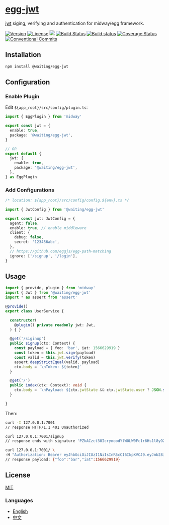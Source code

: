 # [egg-jwt](https://waitingsong.github.io/egg-jwt/)

[jwt](https://www.npmjs.com/package/@waiting/egg-jwt) siging,
verifying and authentication for midway/egg framework.


[![Version](https://img.shields.io/npm/v/@waiting/egg-jwt.svg)](https://www.npmjs.com/package/@waiting/egg-jwt)
[![License](https://img.shields.io/badge/license-MIT-blue.svg)](https://opensource.org/licenses/MIT)
![](https://img.shields.io/badge/lang-TypeScript-blue.svg)
[![Build Status](https://travis-ci.org/waitingsong/egg-jwt.svg?branch=master)](https://travis-ci.org/waitingsong/egg-jwt)
[![Build status](https://ci.appveyor.com/api/projects/status/drantuhjovv52yms/branch/master?svg=true)](https://ci.appveyor.com/project/waitingsong/egg-jwt/branch/master)
[![Coverage Status](https://coveralls.io/repos/github/waitingsong/egg-jwt/badge.svg?branch=master)](https://coveralls.io/github/waitingsong/egg-jwt?branch=master)
[![Conventional Commits](https://img.shields.io/badge/Conventional%20Commits-1.0.0-yellow.svg)](https://conventionalcommits.org)


## Installation
```sh
npm install @waiting/egg-jwt
```


## Configuration

### Enable Plugin

Edit `${app_root}/src/config/plugin.ts`:

```ts
import { EggPlugin } from 'midway'

export const jwt = {
  enable: true,
  package: '@waiting/egg-jwt',
}

// OR
export default {
  jwt: {
    enable: true,
    package: '@waiting/egg-jwt',
  },
} as EggPlugin
```

### Add Configurations

```ts
/* location: ${app_root}/src/config/config.${env}.ts */

import { JwtConfig } from '@waiting/egg-jwt'

export const jwt: JwtConfig = {
  agent: false,
  enable: true, // enable middleware
  client: {
    debug: false,
    secret: '123456abc',
  },
  // https://github.com/eggjs/egg-path-matching 
  ignore: ['/signup', '/login'],
}
```


## Usage

```ts
import { provide, plugin } from 'midway'
import { Jwt } from '@waiting/egg-jwt'
import * as assert from 'assert'

@provide()
export class UserService {

  constructor(
    @plugin() private readonly jwt: Jwt,
  ) { }

  @get('/siginup')
  public signup(ctx: Context) {
    const payload = { foo: 'bar', iat: 1566629919 }
    const token = this.jwt.sign(payload)
    const valid = this.jwt.verify(token)
    assert.deepStrictEqual(valid, payload)
    ctx.body = `\nToken: ${token}`
  }

  @get('/')
  public index(ctx: Context): void {
    ctx.body = `\nPayload: ${ctx.jwtState && ctx.jwtState.user ? JSON.stringify(ctx.jwtState.user) : 'Not found'}`
  }

}
```

Then:
```sh
curl -I 127.0.0.1:7001
// response HTTP/1.1 401 Unauthorized

curl 127.0.0.1:7001/signup
// response ends with signature 'PZkACzct30IcrymoodYlW0LW0Fc1r6Hs1l8yOZSeNpk'

curl 127.0.0.1:7001/ \
-H "Authorization: Bearer eyJhbGciOiJIUzI1NiIsInR5cCI6IkpXVCJ9.eyJmb28iOiJiYXIiLCJpYXQiOjE1NjY2Mjk5MTl9.PZkACzct30IcrymoodYlW0LW0Fc1r6Hs1l8yOZSeNpk"
// response payload: {"foo":"bar","iat":1566629919}
```


## License
[MIT](LICENSE)


### Languages
- [English](README.md)
- [中文](README.zh-CN.md)
